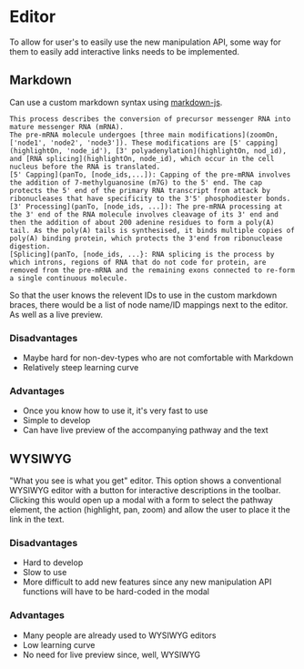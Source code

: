 # Editor
To allow for user's to easily use the new manipulation API, some way for them to easily add interactive links needs to be implemented.

## Markdown
Can use a custom markdown syntax using [markdown-js](https://github.com/evilstreak/markdown-js).

```
This process describes the conversion of precursor messenger RNA into mature messenger RNA (mRNA).
The pre-mRNA molecule undergoes [three main modifications](zoomOn, ['node1', 'node2', 'node3']). These modifications are [5' capping](highlightOn, 'node_id'), [3' polyadenylation](highlightOn, nod_id), and [RNA splicing](highlightOn, node_id), which occur in the cell nucleus before the RNA is translated.
[5' Capping](panTo, [node_ids,...]): Capping of the pre-mRNA involves the addition of 7-methylguanosine (m7G) to the 5' end. The cap protects the 5' end of the primary RNA transcript from attack by ribonucleases that have specificity to the 3'5' phosphodiester bonds.
[3' Processing](panTo, [node_ids, ...]): The pre-mRNA processing at the 3' end of the RNA molecule involves cleavage of its 3' end and then the addition of about 200 adenine residues to form a poly(A) tail. As the poly(A) tails is synthesised, it binds multiple copies of poly(A) binding protein, which protects the 3'end from ribonuclease digestion.
[Splicing](panTo, [node_ids, ...}: RNA splicing is the process by which introns, regions of RNA that do not code for protein, are removed from the pre-mRNA and the remaining exons connected to re-form a single continuous molecule.
```

So that the user knows the relevent IDs to use in the custom markdown braces, there would be a list of node name/ID mappings next to the editor. As well as a live preview.

### Disadvantages
- Maybe hard for non-dev-types who are not comfortable with Markdown
- Relatively steep learning curve

### Advantages
- Once you know how to use it, it's very fast to use
- Simple to develop
- Can have live preview of the accompanying pathway and the text

## WYSIWYG

"What you see is what you get" editor. This option shows a conventional WYSIWYG editor with a button for interactive descriptions in the toolbar. Clicking this would open up a modal with a form to select the pathway element, the action (highlight, pan, zoom) and allow the user to place it the link in the text.

### Disadvantages
- Hard to develop
- Slow to use
- More difficult to add new features since any new manipulation API functions will have to be hard-coded in the modal

### Advantages
- Many people are already used to WYSIWYG editors
- Low learning curve
- No need for live preview since, well, WYSIWYG
